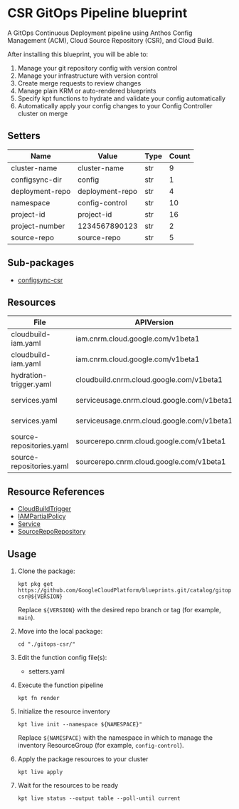 <!-- BEGINNING OF PRE-COMMIT-BLUEPRINT DOCS HOOK:TITLE -->
# CSR GitOps Pipeline blueprint


<!-- END OF PRE-COMMIT-BLUEPRINT DOCS HOOK:TITLE -->
<!-- BEGINNING OF PRE-COMMIT-BLUEPRINT DOCS HOOK:BODY -->
A GitOps Continuous Deployment pipeline using Anthos Config Management (ACM),
Cloud Source Repository (CSR), and Cloud Build.

After installing this blueprint, you will be able to:

1.  Manage your git repository config with version control
2.  Manage your infrastructure with version control
3.  Create merge requests to review changes
4.  Manage plain KRM or auto-rendered blueprints
5.  Specify kpt functions to hydrate and validate your config automatically
6.  Automatically apply your config changes to your Config Controller
    cluster on merge

## Setters

|      Name       |      Value      | Type | Count |
|-----------------|-----------------|------|-------|
| cluster-name    | cluster-name    | str  |     9 |
| configsync-dir  | config          | str  |     1 |
| deployment-repo | deployment-repo | str  |     4 |
| namespace       | config-control  | str  |    10 |
| project-id      | project-id      | str  |    16 |
| project-number  |   1234567890123 | str  |     2 |
| source-repo     | source-repo     | str  |     5 |

## Sub-packages

- [configsync-csr](configsync)

## Resources

|           File           |                 APIVersion                 |         Kind         |               Name               |   Namespace    |
|--------------------------|--------------------------------------------|----------------------|----------------------------------|----------------|
| cloudbuild-iam.yaml      | iam.cnrm.cloud.google.com/v1beta1          | IAMPartialPolicy     | deployment-repo-cloudbuild-write | config-control |
| cloudbuild-iam.yaml      | iam.cnrm.cloud.google.com/v1beta1          | IAMPartialPolicy     | source-repo-cloudbuild-read      | config-control |
| hydration-trigger.yaml   | cloudbuild.cnrm.cloud.google.com/v1beta1   | CloudBuildTrigger    | source-repo-cicd-trigger         | config-control |
| services.yaml            | serviceusage.cnrm.cloud.google.com/v1beta1 | Service              | sourcerepo.googleapis.com        | config-control |
| services.yaml            | serviceusage.cnrm.cloud.google.com/v1beta1 | Service              | cloudbuild.googleapis.com        | config-control |
| source-repositories.yaml | sourcerepo.cnrm.cloud.google.com/v1beta1   | SourceRepoRepository | source-repo                      | config-control |
| source-repositories.yaml | sourcerepo.cnrm.cloud.google.com/v1beta1   | SourceRepoRepository | deployment-repo                  | config-control |

## Resource References

- [CloudBuildTrigger](https://cloud.google.com/config-connector/docs/reference/resource-docs/cloudbuild/cloudbuildtrigger)
- [IAMPartialPolicy](https://cloud.google.com/config-connector/docs/reference/resource-docs/iam/iampartialpolicy)
- [Service](https://cloud.google.com/config-connector/docs/reference/resource-docs/serviceusage/service)
- [SourceRepoRepository](https://cloud.google.com/config-connector/docs/reference/resource-docs/sourcerepo/sourcereporepository)

## Usage

1.  Clone the package:
    ```shell
    kpt pkg get https://github.com/GoogleCloudPlatform/blueprints.git/catalog/gitops-csr@${VERSION}
    ```
    Replace `${VERSION}` with the desired repo branch or tag
    (for example, `main`).

1.  Move into the local package:
    ```shell
    cd "./gitops-csr/"
    ```

1.  Edit the function config file(s):
    - setters.yaml

1.  Execute the function pipeline
    ```shell
    kpt fn render
    ```

1.  Initialize the resource inventory
    ```shell
    kpt live init --namespace ${NAMESPACE}"
    ```
    Replace `${NAMESPACE}` with the namespace in which to manage
    the inventory ResourceGroup (for example, `config-control`).

1.  Apply the package resources to your cluster
    ```shell
    kpt live apply
    ```

1.  Wait for the resources to be ready
    ```shell
    kpt live status --output table --poll-until current
    ```

<!-- END OF PRE-COMMIT-BLUEPRINT DOCS HOOK:BODY -->
